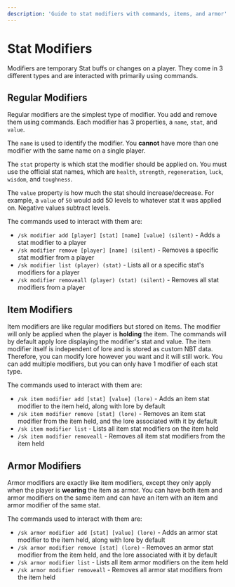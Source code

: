 ```yaml
---
description: 'Guide to stat modifiers with commands, items, and armor'
---
```


# Stat Modifiers

Modifiers are temporary Stat buffs or changes on a player. They come in 3 different types and are interacted with primarily using commands.

## Regular Modifiers

Regular modifiers are the simplest type of modifier. You add and remove them using commands. Each modifier has 3 properties, a `name`, `stat`, and `value`.

The `name` is used to identify the modifier. You **cannot** have more than one modifier with the same name on a single player.

The `stat` property is which stat the modifier should be applied on. You must use the official stat names, which are `health`, `strength`, `regeneration`, `luck`, `wisdom`, and `toughness`.

The `value` property is how much the stat should increase/decrease. For example, a `value` of `50` would add 50 levels to whatever stat it was applied on. Negative values subtract levels.

The commands used to interact with them are:

* `/sk modifier add [player] [stat] [name] [value] (silent)` - Adds a stat modifier to a player
* `/sk modifier remove [player] [name] (silent)` - Removes a specific stat modifier from a player
* `/sk modifier list (player) (stat)` - Lists all or a specific stat's modifiers for a player
* `/sk modifier removeall (player) (stat) (silent)` - Removes all stat modifiers from a player

## Item Modifiers

Item modifiers are like regular modifiers but stored on items. The modifier will only be applied when the player is **holding** the item. The commands will by default apply lore displaying the modifier's stat and value. The item modifier itself is independent of lore and is stored as custom NBT data. Therefore, you can modify lore however you want and it will still work. You can add multiple modifiers, but you can only have 1 modifier of each stat type.

The commands used to interact with them are:

* `/sk item modifier add [stat] [value] (lore)` - Adds an item stat modifier to the item held, along with lore by default
* `/sk item modifier remove [stat] (lore)` - Removes an item stat modifier from the item held, and the lore associated with it by default
* `/sk item modifier list` - Lists all item stat modifiers on the item held
* `/sk item modifier removeall` - Removes all item stat modifiers from the item held

## Armor Modifiers

Armor modifiers are exactly like item modifiers, except they only apply when the player is **wearing** the item as armor. You can have both item and armor modifiers on the same item and can have an item with an item and armor modifier of the same stat.

The commands used to interact with them are:

* `/sk armor modifier add [stat] [value] (lore)` - Adds an armor stat modifier to the item held, along with lore by default
* `/sk armor modifier remove [stat] (lore)` - Removes an armor stat modifier from the item held, and the lore associated with it by default
* `/sk armor modifier list` - Lists all item armor modifiers on the item held
* `/sk armor modifier removeall` - Removes all armor stat modifiers from the item held


